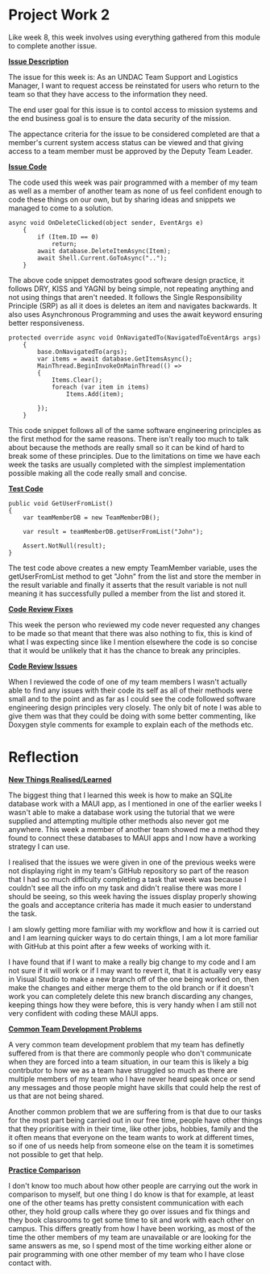 # Project Work 2

Like week 8, this week involves using everything gathered from this module to complete another issue.

**<ins>Issue Description<ins>**

The issue for this week is: As an UNDAC Team Support and Logistics Manager, I want to request access be reinstated for users who return to the team so that they have access to the information they need.

The end user goal for this issue is to contol access to mission systems and the end business goal is to ensure the data security of the mission.

The appectance criteria for the issue to be considered completed are that a member's current system access status can be viewed and that giving access to a team member must be approved by the Deputy Team Leader.

**<ins>Issue Code<ins>**

The code used this week was pair programmed with a member of my team as well as a member of another team as none of us feel confident enough to code these things on our own, but by sharing ideas and snippets we managed to come to a solution.

```
async void OnDeleteClicked(object sender, EventArgs e)
    {
        if (Item.ID == 0)
            return;
        await database.DeleteItemAsync(Item);
        await Shell.Current.GoToAsync("..");
    }
```

The above code snippet demostrates good software design practice, it follows DRY, KISS and YAGNI by being simple, not repeating anything and not using things that aren't needed.  It follows the Single Responsibility Principle (SRP) as all it does is deletes an item and navigates backwards.  It also uses Asynchronous Programming and uses the await keyword ensuring better responsiveness.

```
protected override async void OnNavigatedTo(NavigatedToEventArgs args)
    {
        base.OnNavigatedTo(args);
        var items = await database.GetItemsAsync();
        MainThread.BeginInvokeOnMainThread(() =>
        {
            Items.Clear();
            foreach (var item in items)
                Items.Add(item);

        });
    }
```

This code snippet follows all of the same software engineering principles as the first method for the same reasons.  There isn't really too much to talk about because the methods are really small so it can be kind of hard to break some of these principles.  Due to the limitations on time we have each week the tasks are usually completed with the simplest implementation possible making all the code really small and concise.

**<ins>Test Code<ins>**

```
public void GetUserFromList()
{
    var teamMemberDB = new TeamMemberDB();
 
    var result = teamMemberDB.getUserFromList("John");
 
    Assert.NotNull(result);
}
```

The test code above creates a new empty TeamMember variable, uses the getUserFromList method to get "John" from the list and store the member in the result variable and finally it asserts that the result variable is not null meaning it has successfully pulled a member from the list and stored it.

**<ins>Code Review Fixes<ins>**

This week the person who reviewed my code never requested any changes to be made so that meant that there was also nothing to fix, this is kind of what I was expecting since like I mention elsewhere the code is so concise that it would be unlikely that it has the chance to break any principles.

**<ins>Code Review Issues<ins>**

When I reviewed the code of one of my team members I wasn't actually able to find any issues with their code its self as all of their methods were small and to the point and as far as I could see the code followed software engineering design principles very closely.  The only bit of note I was able to give them was that they could be doing with some better commenting, like Doxygen style comments for example to explain each of the methods etc.

# Reflection

**<ins>New Things Realised/Learned<ins>**

The biggest thing that I learned this week is how to make an SQLite database work with a MAUI app, as I mentioned in one of the earlier weeks I wasn't able to make a database work using the tutorial that we were supplied and attempting multiple other methods also never got me anywhere.  This week a member of another team showed me a method they found to connect these databases to MAUI apps and I now have a working strategy I can use.

I realised that the issues we were given in one of the previous weeks were not displaying right in my team's GitHub repository so part of the reason that I had so much difficulty completing a task that week was because I couldn't see all the info on my task and didn't realise there was more I should be seeing, so this week having the issues display properly showing the goals and acceptance criteria has made it much easier to understand the task.

I am slowly getting more familiar with my workflow and how it is carried out and I am learning quicker ways to do certain things, I am a lot more familiar with GitHub at this point after a few weeks of working with it.

I have found that if I want to make a really big change to my code and I am not sure if it will work or if I may want to revert it, that it is actually very easy in Visual Studio to make a new branch off of the one being worked on, then make the changes and either merge them to the old branch or if it doesn't work you can completely delete this new branch discarding any changes, keeping things how they were before, this is very handy when I am still not very confident with coding these MAUI apps.

**<ins>Common Team Development Problems<ins>**

A very common team development problem that my team has definetly suffered from is that there are commonly people who don't communicate when they are forced into a team situation, in our team this is likely a big contrbutor to how we as a team have struggled so much as there are multiple members of my team who I have never heard speak once or send any messages and those people might have skills that could help the rest of us that are not being shared.

Another common problem that we are suffering from is that due to our tasks for the most part being carried out in our free time, people have other things that they prioritise with in their time, like other jobs, hobbies, family and the it often means that everyone on the team wants to work at different times, so if one of us needs help from someone else on the team it is sometimes not possible to get that help.

**<ins>Practice Comparison<ins>**

I don't know too much about how other people are carrying out the work in comparison to myself, but one thing I do know is that for example, at least one of the other teams has pretty consistent communication with each other, they hold group calls where they go over issues and fix things and they book classrooms to get some time to sit and work with each other on campus.  This differs greatly from how I have been working, as most of the time the other members of my team are unavailable or are looking for the same answers as me, so I spend most of the time working either alone or pair programming with one other member of my team who I have close contact with.